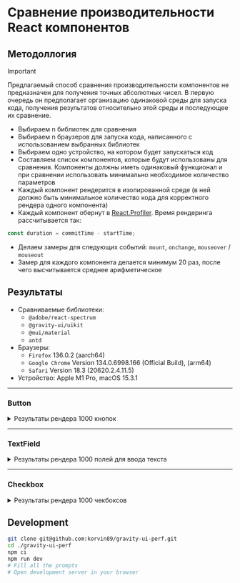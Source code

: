 # Сравнение производительности React компонентов

## Методоллогия

> [!IMPORTANT]
> Предлагаемый способ сравнения производительности компонентов не предназначен для получения точных абсолютных чисел. В первую очередь он предполагает организацию одинаковой среды для запуска кода, получения результатов относительно этой среды и последующее их сравнение.

- Выбираем n библиотек для сравнения
- Выбираем n браузеров для запуска кода, написанного с использованием выбранных библиотек
- Выбираем одно устройство, на котором будет запускаться код
- Составляем список компонентов, которые будут использованы для сравнения. Компоненты должны иметь одинаковый функционал и при сравнении использовать минимально необходимое количество параметров
- Каждый компонент рендерится в изолированной среде (в ней должно быть минимальное количество кода для корректного рендера одного компонента)
- Каждый компонент обернут в [React.Profiler](https://react.dev/reference/react/Profiler). Время рендеринга рассчитывается так:

```js
const duration = commitTime - startTime;
```

- Делаем замеры для следующих событий: `mount`, `onchange`, `mouseover` / `mouseout`
- Замер для каждого компонента делается минимум 20 раз, после чего высчитывается среднее арифметическое

## Результаты

- Сравниваемые библиотеки:
  - `@adobe/react-spectrum`
  - `@gravity-ui/uikit`
  - `@mui/material`
  - `antd`
- Браузеры:
  - `Firefox` 136.0.2 (aarch64)
  - `Google Chrome` Version 134.0.6998.166 (Official Build), (arm64)
  - `Safari` Version 18.3 (20620.2.4.11.5)
- Устройство: Apple M1 Pro, macOS 15.3.1

---

### Button

<details>
<summary>Результаты рендера 1000 кнопок</summary>

#### Firefox

| Library               | Mount                                    | Onchange | Mouseover / Mouseout                  |
| :-------------------- | :--------------------------------------- | :------- | :------------------------------------ |
| @adobe/react-spectrum | <span style="color: red;">140.31</span>  | -        | <span style="color: red;">2.90</span> |
| @gravity-ui/uikit     | <span style="color: green;">20.15</span> | -        | <span style="color: green;">0</span>  |
| @mui/material         | 112.28                                   | -        | 2.25                                  |
| antd                  | 134.58                                   | -        | <span style="color: green;">0</span>  |

#### Google Chrome

| Library               | Mount                                    | Onchange | Mouseover / Mouseout                  |
| :-------------------- | :--------------------------------------- | :------- | :------------------------------------ |
| @adobe/react-spectrum | <span style="color: red;">109.63</span>  | -        | <span style="color: red;">2.32</span> |
| @gravity-ui/uikit     | <span style="color: green;">19.95</span> | -        | <span style="color: green;">0</span>  |
| @mui/material         | 82.89                                    | -        | 1.75                                  |
| antd                  | 101.32                                   | -        | <span style="color: green;">0</span>  |

#### Safari

| Library               | Mount                                    | Onchange | Mouseover / Mouseout                  |
| :-------------------- | :--------------------------------------- | :------- | :------------------------------------ |
| @adobe/react-spectrum | 209.35                                   | -        | <span style="color: red;">3.87</span> |
| @gravity-ui/uikit     | <span style="color: green;">36.50</span> | -        | <span style="color: green;">0</span>  |
| @mui/material         | 181.91                                   | -        | 3.21                                  |
| antd                  | <span style="color: red;">211.40</span>  | -        | <span style="color: green;">0</span>  |

</details>

---

### TextField

<details>
<summary>Результаты рендера 1000 полей для ввода текста</summary>

#### Firefox

| Library               | Mount                                    | Onchange                                | Mouseover / Mouseout                  |
| :-------------------- | :--------------------------------------- | :-------------------------------------- | :------------------------------------ |
| @adobe/react-spectrum | 197.10                                   | <span style="color: red;">3.58</span>   | <span style="color: red;">2.67</span> |
| @gravity-ui/uikit     | <span style="color: green;">52.31</span> | 3.28                                    | <span style="color: green;">0</span>  |
| @mui/material         | <span style="color: red;">321.23</span>  | 2.78\*                                  | <span style="color: green;">0</span>  |
| antd                  | 119.25                                   | <span style="color: green;">2.69</span> | <span style="color: green;">0</span>  |

\* ререндер происходит только при вводе первого символа и полном удалении символов

#### Google Chrome

| Library               | Mount                                    | Onchange                                | Mouseover / Mouseout                  |
| :-------------------- | :--------------------------------------- | :-------------------------------------- | :------------------------------------ |
| @adobe/react-spectrum | <span style="color: red;">223.36</span>  | <span style="color: red;">2.05</span>   | <span style="color: red;">1.14</span> |
| @gravity-ui/uikit     | <span style="color: green;">46.57</span> | 1.62                                    | <span style="color: green;">0</span>  |
| @mui/material         | 218.56                                   | 1.88\*                                  | <span style="color: green;">0</span>  |
| antd                  | 101.57                                   | <span style="color: green;">1.57</span> | <span style="color: green;">0</span>  |

\* ререндер происходит только при вводе первого символа и полном удалении символов

#### Safari

| Library               | Mount                                    | Onchange                                | Mouseover / Mouseout                  |
| :-------------------- | :--------------------------------------- | :-------------------------------------- | :------------------------------------ |
| @adobe/react-spectrum | 333.63                                   | <span style="color: red;">4.92</span>   | <span style="color: red;">2.55</span> |
| @gravity-ui/uikit     | <span style="color: green;">88.79</span> | <span style="color: green;">3.18</span> | <span style="color: green;">0</span>  |
| @mui/material         | <span style="color: red;">474.34</span>  | 3.27\*                                  | <span style="color: green;">0</span>  |
| antd                  | 196.59                                   | 4.65                                    | <span style="color: green;">0</span>  |

\* ререндер происходит только при вводе первого символа и полном удалении символов

</details>

---

### Checkbox

<details>
<summary>Результаты рендера 1000 чекбоксов</summary>

#### Firefox

| Library               | Mount                                    | Onchange                                | Mouseover / Mouseout                  |
| :-------------------- | :--------------------------------------- | :-------------------------------------- | :------------------------------------ |
| @adobe/react-spectrum | 197.31                                   | <span style="color: red;">2.22</span>   | <span style="color: red;">1.89</span> |
| @gravity-ui/uikit     | <span style="color: green;">73.45</span> | 2.04                                    | <span style="color: green;">0</span>  |
| @mui/material         | <span style="color: red;">237.68</span>  | 1.54                                    | 1.11                                  |
| antd                  | 117.93                                   | <span style="color: green;">1.12</span> | <span style="color: green;">0</span>  |

#### Google Chrome

| Library               | Mount                                    | Onchange                                | Mouseover / Mouseout                  |
| :-------------------- | :--------------------------------------- | :-------------------------------------- | :------------------------------------ |
| @adobe/react-spectrum | <span style="color: red;">233.31</span>  | <span style="color: red;">1.59</span>   | <span style="color: red;">1.27</span> |
| @gravity-ui/uikit     | <span style="color: green;">60.10</span> | 1.40                                    | <span style="color: green;">0</span>  |
| @mui/material         | 157.18                                   | 1.31                                    | 0.63                                  |
| antd                  | 90.63                                    | <span style="color: green;">0.95</span> | <span style="color: green;">0</span>  |

#### Safari

| Library               | Mount                                     | Onchange                                | Mouseover / Mouseout                  |
| :-------------------- | :---------------------------------------- | :-------------------------------------- | :------------------------------------ |
| @adobe/react-spectrum | <span style="color: red;">378.46</span>   | 2.60                                    | <span style="color: red;">2.62</span> |
| @gravity-ui/uikit     | <span style="color: green;">116.52</span> | <span style="color: red;">4.20</span>   | <span style="color: green;">0</span>  |
| @mui/material         | 359.78                                    | 2.56                                    | 1.98                                  |
| antd                  | 193.97                                    | <span style="color: green;">2.01</span> | <span style="color: green;">0</span>  |

</details>

## Development

```bash
git clone git@github.com:korvin89/gravity-ui-perf.git
cd ./gravity-ui-perf
npm ci
npm run dev
# Fill all the prompts
# Open development server in your browser
```
